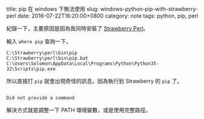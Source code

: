 title: pip 在 windows 下無法使用
slug: windows-python-pip-with-strawberry-perl
date: 2016-07-22T16:20:00+0800
category: note
tags: python, pip, perl

紀錄一下，主要原因是因為我同時安裝了 [Strawberry Perl](http://strawberryperl.com/)。

輸入 `where pip` 查詢一下，

```
C:\Strawberry\perl\bin\pip
C:\Strawberry\perl\bin\pip.bat
C:\Users\Solomon\AppData\Local\Programs\Python\Python35-32\Scripts\pip.exe
```

所以直接打 `pip` 就會出現奇怪的訊息。因為執行到 Strawberry 的 `pip` 了。

```

Did not provide a command

```

解決方式就是調整一下 PATH 環境變數，或是使用完整路徑。
